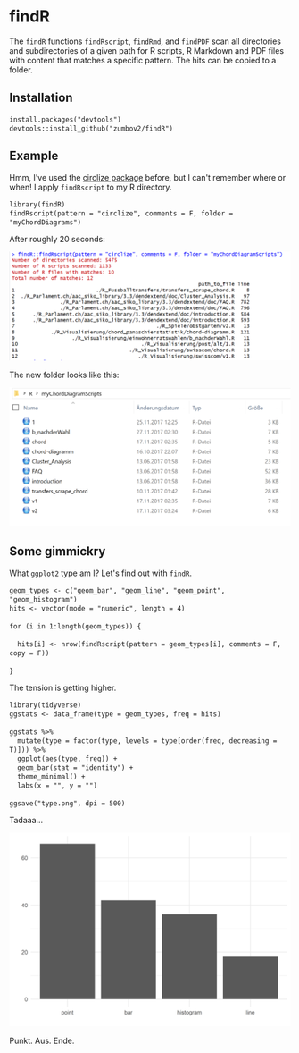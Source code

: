 # findR
The `findR` functions `findRscript`, `findRmd`, and `findPDF` scan all directories and subdirectories of a given path for R scripts, R Markdown and PDF files with content that matches a specific pattern. The hits can be copied to a folder.

## Installation
```
install.packages("devtools")
devtools::install_github("zumbov2/findR")
```
## Example
Hmm, I've used the [circlize package](https://cran.r-project.org/web/packages/circlize/index.html) before, but I can't remember where or when! I apply `findRscript` to my R directory.

```
library(findR)
findRscript(pattern = "circlize", comments = F, folder = "myChordDiagrams")
```
After roughly 20 seconds:

![](https://github.com/zumbov2/findR/blob/master/img/report1.png)

The new folder looks like this:

![](https://github.com/zumbov2/findR/blob/master/img/folder.png)

## Some gimmickry
What `ggplot2` type am I? Let's find out with `findR`.

```
geom_types <- c("geom_bar", "geom_line", "geom_point", "geom_histogram")
hits <- vector(mode = "numeric", length = 4)

for (i in 1:length(geom_types)) {
  
  hits[i] <- nrow(findRscript(pattern = geom_types[i], comments = F, copy = F))
  
}
```

The tension is getting higher.

```
library(tidyverse)
ggstats <- data_frame(type = geom_types, freq = hits)

ggstats %>%
  mutate(type = factor(type, levels = type[order(freq, decreasing = T)])) %>%
  ggplot(aes(type, freq)) +
  geom_bar(stat = "identity") +
  theme_minimal() + 
  labs(x = "", y = "")
  
ggsave("type.png", dpi = 500)
```

Tadaaa...

![](https://github.com/zumbov2/findR/blob/master/img/type.png)
 
 Punkt. Aus. Ende.
